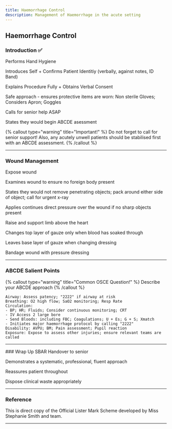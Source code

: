 ```yaml
---
title: Haemorrhage Control
description: Management of Haemorrhage in the acute setting
---
```


## Haemorrhage Control

### Introduction ✅

Performs Hand Hygiene

Introduces Self + Confirms Patient Identitiy (verbally, against notes, ID Band)

Explains Procedure Fully + Obtains Verbal Consent

Safe approach - ensures protective items are worn: Non sterile Gloves; Considers Apron; Goggles

Calls for senior help ASAP

States they would begin ABCDE asessment

{% callout type="warning" title="Important!" %}
Do not forget to call for senior support! Also, any acutely unwell patients should be stabilised first with an ABCDE assessment.
{% /callout %}

---

### Wound Management

Expose wound

Examines wound to ensure no foreign body present

States they would not remove penetrating objects; pack around either side of object; call for urgent x-ray

Applies continues direct pressure over the wound if no sharp objects present

Raise and support limb above the heart

Changes top layer of gauze only when blood has soaked through

Leaves base layer of gauze when changing dressing

Bandage wound with pressure dressing

---

### ABCDE Salient Points

{% callout type="warning" title="Common OSCE Question!" %}
Describe your ABCDE approach
{% /callout %}

```
Airway: Assess patency; "2222" if airway at risk
Breathing: O2 high flow; SaO2 monitoring; Resp Rate
Circulation:
- BP; HR; Fluids; Consider continuous monitoring; CRT
- IV Access 2 large bore
- Send Bloods: including FBC; Coagulations; U + Es; G + S; Xmatch
- Initiates major haemorrhage protocol by calling "2222"
Disability: AVPU; BM; Pain assessment; Pupil reaction
Exposure: Expose to assess other injuries; ensure relevant teams are called
```

---

### Wrap Up
SBAR Handover to senior

Demonstrates a systematic, professional, fluent approach

Reassures patient throughout

Dispose clinical waste appropriately

---

### Reference

This is direct copy of the Official Lister Mark Scheme developed by Miss Stephanie Smith and team. 

---
